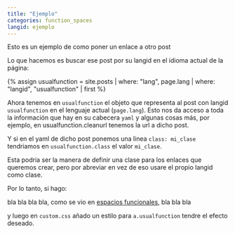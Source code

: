 ```yaml
---
title: "Ejemplo"
categories: function_spaces
langid: ejemplo
---
```


Esto es un ejemplo de como poner un enlace a otro post

Lo que hacemos es buscar ese post por su langid en el idioma actual
de la página:

{% assign usualfunction = site.posts | where: "lang", page.lang | where: "langid", "usualfunction" | first %}

Ahora tenemos en `usualfunction` el objeto que representa al post con
langid `usualfunction` en el lenguaje actual (`page.lang`).
Esto nos da acceso a toda la información
que hay en su cabecera `yaml` y algunas cosas más, por ejemplo, en
usualfunction.cleanurl tenemos la url a dicho post.

Y si en el yaml de dicho post ponemos una linea `class: mi_clase`
tendriamos en `usualfunction.class` el valor `mi_clase`.

Esta podria ser la manera de definir una clase para los enlaces que queremos crear,
pero por abreviar en vez de eso usare el propio langid como clase.

Por lo tanto, si hago:

bla bla bla bla, como se vio en
<a href="{{usualfunction.cleanurl}}" class="{{usualfunction.langid}}">espacios funcionales</a>,
bla bla bla

y luego en `custom.css` añado un estilo para `a.usualfunction` tendre el
efecto deseado.
